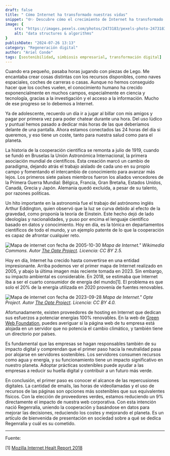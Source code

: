 ```yaml
---
draft: false
title: " Cómo Internet ha transformado nuestras vidas"
snippet: "🌐✨ Descubre cómo el crecimiento de Internet ha transformado nuestras vidas y su impacto ambiental. A través de una anécdota histórica, apostamos por la cooperación para un progreso sostenible. ¡Conoce cómo Regenralia trabaja por un futuro más verde! 🌱"
image: {
    src: "https://images.pexels.com/photos/2473183/pexels-photo-2473183.jpeg?fit=crop&w=430&h=240",
    alt: "data structures & algorithms"
}
publishDate: "2024-07-26 13:13"
category: "Regeneración digital"
author: "Ariel Conde"
tags: [sostenibilidad, simbiosis empresarial, transformación digital]
---
```


Cuando era pequeño, pasaba horas jugando con piezas de Lego. Me encantaba crear cosas distintas con los recursos disponibles, como naves espaciales, coches de carreras o casas. Aunque no hemos conseguido hacer que los coches vuelen, el conocimiento humano ha crecido exponencialmente en muchos campos, especialmente en ciencia y tecnología, gracias a la investigación y el acceso a la información. Mucho de ese progreso se lo debemos a Internet.

Ya de adolescente, recuerdo un día ir a jugar al billar con mis amigos y pagar por primera vez para poder chatear durante una hora. Del uso lúdico y puntual hemos pasado a dedicar más horas de las que deberíamos delante de una pantalla. Ahora estamos conectados las 24 horas del día si queremos, y eso tiene un coste, tanto para nuestra salud como para el planeta.

La historia de la cooperación científica se remonta a julio de 1919, cuando se fundó en Bruselas la Unión Astronómica Internacional, la primera asociación mundial de científicos. Esta creación marcó un cambio de paradigma, dejando atrás el trabajo aislado de cada uno en su propio campo y fomentando el intercambio de conocimiento para avanzar más lejos. Los primeros siete países miembros fueron los aliados vencedores de la Primera Guerra Mundial: Bélgica, Francia, Gran Bretaña, Estados Unidos, Canadá, Grecia y Japón. Alemania quedó excluida, a pesar de su talento, por razones políticas.

Un hito importante en la astronomía fue el trabajo del astrónomo inglés Arthur Eddington, quien observó que la luz se curva debido al efecto de la gravedad, como proponía la teoría de Einstein. Este hecho dejó de lado ideologías y nacionalidades, y puso por encima el lenguaje científico basado en datos y conocimiento. Hoy en día, es la tónica en departamentos científicos de todo el mundo, y un ejemplo patente de lo que la cooperación es capaz de afrontar cualquier reto.

![Mapa de internet con fecha de 2005-10-30](https://upload.wikimedia.org/wikipedia/commons/d/d2/Internet_map_1024.jpg "Primera imagen del alcance de internet") *Mapa de Internet." Wikimedia Commons. Autor [The Opte Project](https://www.opte.org/). Licencia: CC BY 2.5.*

Hoy en día, Internet ha crecido hasta convertirse en una entidad impresionante. Arriba podemos ver el primer mapa de Internet realizado en 2005, y abajo la última imagen más reciente tomada en 2023. Sin embargo, su impacto ambiental es considerable. En 2018, se estimaba que Internet iba a ser el cuarto consumidor de energía del mundo[1]. El problema es que solo el 20% de la energía utilizada en 2020 provenía de fuentes renovables.

![Mapa de internet con fecha de 2023-09-28](http://renderbot.mia1.opte.org/v6/20230928.2200.attempt_1/attempt_1_run_20230928.2200.coords_10000x8000_dark_withlabels.png "Imagen más actualizada del alcance de internet") *Mapa de Internet." Opte Project. Autor [The Opte Project](https://www.opte.org/). Licencia: CC BY 4.0.*

Afortunadamente, existen proveedores de hosting en Internet que dedican sus esfuerzos a potenciar energías 100% renovables. En la web de [Green Web Foundation](https://www.thegreenwebfoundation.org/ "Verificador de páginas web alojadas en servidores verdes"), puedes averiguar si la página web de tu empresa está alojada en un servidor que no potencia el cambio climático, y también tiene un directorio por países.

Es fundamental que las empresas se hagan responsables también de su impacto digital y comprendan que el primer paso hacia la neutralidad pasa por alojarse en servidores sostenibles. Los servidores consumen recursos como agua y energía, y su funcionamiento tiene un impacto significativo en nuestro planeta. Adoptar prácticas sostenibles puede ayudar a las empresas a reducir su huella digital y contribuir a un futuro más verde.

En conclusión, el primer paso es conocer el alcance de las repercusiones digitales. La cantidad de emails, las horas de videollamadas y el uso de recursos de las páginas son opciones más sostenibles que sus equivalentes físicos. Con la elección de proveedores verdes, estamos reduciendo un 9% directamente el impacto de nuestra web corporativa. Con esta intención nació Regenralia, uniendo la cooperación y basándose en datos para mejorar las decisiones, reduciendo los costes y mejorando el planeta. Es un artículo de bienvenida de presentación en sociedad sobre a qué se dedica Regenralia y cuál es su cometido.

---
Fuente:

[1] [Mozilla Internet Healt Report 2018](https://internethealthreport.org/2018/internet-usa-mas-electricidad-que/?lang=es "Internet usa más electricidad que…")

